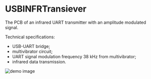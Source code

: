# USBINFRTransiever
The PCB of an infrared UART transmitter with an amplitude modulated signal.

Technical specifications:
- USB-UART bridge;
- multivibrator circuit;
- UART signal modulation frequency 38 kHz from multivibrator;
- infrared data transmission.

![demo image](https://github.com/VasiliyPodlesniy/PhotoForRepositories/blob/master/IrDa.PNG)
